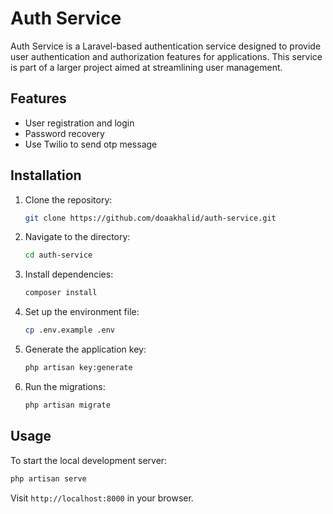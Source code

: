 # Auth Service

Auth Service is a Laravel-based authentication service designed to provide user authentication and authorization features for applications. This service is part of a larger project aimed at streamlining user management.

## Features

- User registration and login
- Password recovery
- Use Twilio to send otp message

## Installation

1. Clone the repository:
   ```bash
   git clone https://github.com/doaakhalid/auth-service.git
   ```
2. Navigate to the directory:
   ```bash
   cd auth-service
   ```
3. Install dependencies:
   ```bash
   composer install
   ```
4. Set up the environment file:
   ```bash
   cp .env.example .env
   ```
5. Generate the application key:
   ```bash
   php artisan key:generate
   ```
6. Run the migrations:
   ```bash
   php artisan migrate
   ```

## Usage

To start the local development server:
```bash
php artisan serve
```

Visit `http://localhost:8000` in your browser.
